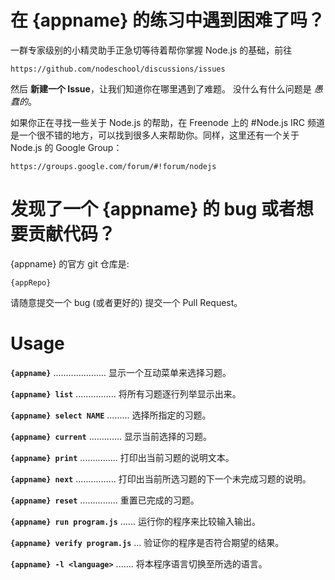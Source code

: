 # 在 {appname} 的练习中遇到困难了吗？

一群专家级别的小精灵助手正急切等待着帮你掌握 Node.js 的基础，前往

    https://github.com/nodeschool/discussions/issues

然后 __新建一个 Issue__，让我们知道你在哪里遇到了难题。 没什么有什么问题是 _愚蠢的_。

如果你正在寻找一些关于 Node.js 的帮助，在 Freenode 上的 #Node.js IRC 频道是一个很不错的地方，可以找到很多人来帮助你。同样，这里还有一个关于 Node.js 的 Google Group：

    https://groups.google.com/forum/#!forum/nodejs

# 发现了一个 {appname} 的 bug 或者想要贡献代码？

{appname} 的官方 git 仓库是:

    {appRepo}

请随意提交一个 bug (或者更好的) 提交一个 Pull Request。

# Usage

__`{appname}`__ ..................... 显示一个互动菜单来选择习题。

__`{appname} list`__ ................ 将所有习题逐行列举显示出来。

__`{appname} select NAME`__ ......... 选择所指定的习题。

__`{appname} current`__ ............. 显示当前选择的习题。

__`{appname} print`__ ............... 打印出当前习题的说明文本。

__`{appname} next`__ ................ 打印出当前所选习题的下一个未完成习题的说明。

__`{appname} reset`__ ............... 重置已完成的习题。

__`{appname} run program.js`__ ...... 运行你的程序来比较输入输出。

__`{appname} verify program.js`__ ... 验证你的程序是否符合期望的结果。

__`{appname} -l <language>`__ ....... 将本程序语言切换至所选的语言。
